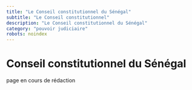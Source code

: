 ```yaml
---
title: "Le Conseil constitutionnel du Sénégal"
subtitle: "Le Conseil constitutionnel"
description: "Le Conseil constitutionnel du Sénégal"
category: "pouvoir judiciaire"
robots: noindex
---
```


# Conseil constitutionnel du Sénégal

page en cours de rédaction
